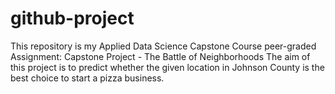 # github-project
This repository is my Applied Data Science Capstone Course peer-graded Assignment: Capstone Project - The Battle of Neighborhoods
The aim of this project is to predict whether the given location in Johnson County is the best choice to start a pizza business.   
